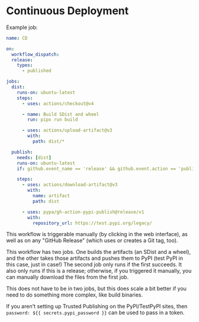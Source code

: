 # Continuous Deployment

Example job:

```yaml
name: CD

on:
  workflow_dispatch:
  release:
    types:
      - published

jobs:
  dist:
    runs-on: ubuntu-latest
    steps:
      - uses: actions/checkout@v4

      - name: Build SDist and wheel
        run: pipx run build

      - uses: actions/upload-artifact@v3
        with:
          path: dist/*

  publish:
    needs: [dist]
    runs-on: ubuntu-latest
    if: github.event_name == 'release' && github.event.action == 'published'

    steps:
      - uses: actions/download-artifact@v3
        with:
          name: artifact
          path: dist

      - uses: pypa/gh-action-pypi-publish@release/v1
        with:
          repository_url: https://test.pypi.org/legacy/
```

This workflow is triggerable manually (by clicking in the web interface), as
well as on any "GitHub Release" (which uses or creates a Git tag, too).

This workflow has two jobs. One builds the artifacts (an SDist and a wheel), and
the other takes those artifacts and pushes them to PyPI (test PyPI in this case,
just in case!) The second job only runs if the first succeeds. It also only runs
if this is a release; otherwise, if you triggered it manually, you can manually
download the files from the first job.

This does not have to be in two jobs, but this does scale a bit better if you
need to do something more complex, like build binaries.

If you aren't setting up Trusted Publishing on the PyPI/TestPyPI sites, then
`password: ${{ secrets.pypi_password }}` can be used to pass in a token.
